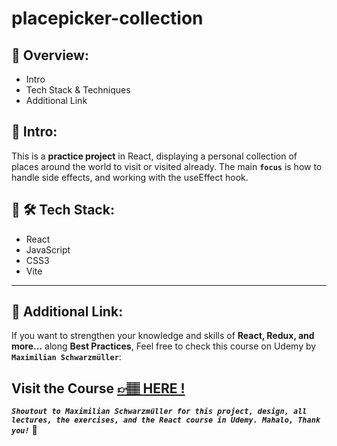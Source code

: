 # placepicker-collection

## 📣 Overview:

- Intro
- Tech Stack & Techniques
- Additional Link

## 🔎 Intro:

This is a **practice project** in React, displaying a personal collection of places around the world to visit or visited already.
The main **`focus`** is how to handle side effects, and working with the useEffect hook.

## 🧰 🛠️ Tech Stack:

- React
- JavaScript
- CSS3
- Vite

---

## 🔗 Additional Link:

If you want to strengthen your knowledge and skills of **React, Redux, and more...** along **Best Practices**, Feel free to check this course on Udemy by **`Maximilian Schwarzmüller`**:

## Visit the Course [&#128073;&#127997; **HERE !**](https://www.udemy.com/course/react-the-complete-guide-incl-redux/)

**_`Shoutout to Maximilian Schwarzmüller for this project, design, all lectures, the exercises, and the React course in Udemy. Mahalo, Thank you!`_** 🌺
